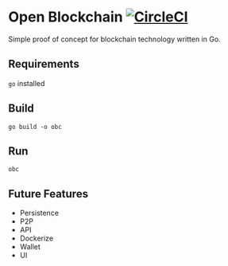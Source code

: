 # Open Blockchain [![CircleCI](https://circleci.com/gh/laupski/open-blockchain.svg?style=svg)](https://circleci.com/gh/laupski/open-blockchain)
Simple proof of concept for blockchain technology written in Go.

## Requirements
`go` installed

## Build 
`go build -o obc`

## Run
`obc`

## Future Features
* Persistence
* P2P
* API
* Dockerize
* Wallet
* UI